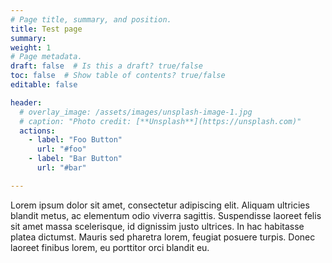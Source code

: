 ```yaml
---
# Page title, summary, and position.
title: Test page
summary:
weight: 1
# Page metadata.
draft: false  # Is this a draft? true/false
toc: false  # Show table of contents? true/false
editable: false 

header:
  # overlay_image: /assets/images/unsplash-image-1.jpg
  # caption: "Photo credit: [**Unsplash**](https://unsplash.com)"
  actions:
    - label: "Foo Button"
      url: "#foo"
    - label: "Bar Button"
      url: "#bar"

---
```


Lorem ipsum dolor sit amet, consectetur adipiscing elit. Aliquam ultricies blandit metus, ac elementum odio viverra sagittis. Suspendisse laoreet felis sit amet massa scelerisque, id dignissim justo ultrices. In hac habitasse platea dictumst. Mauris sed pharetra lorem, feugiat posuere turpis. Donec laoreet finibus lorem, eu porttitor orci blandit eu.
